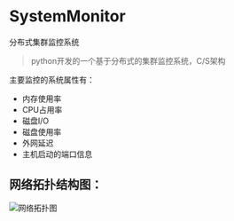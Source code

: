 # SystemMonitor
分布式集群监控系统
> python开发的一个基于分布式的集群监控系统，C/S架构

主要监控的系统属性有：
   - 内存使用率
   - CPU占用率
   - 磁盘I/O
   - 磁盘使用率
   - 外网延迟
   - 主机启动的端口信息
   
## 网络拓扑结构图：
![网络拓扑图](https://github.com/dreamer2018/SystemMonitor/blob/master/Document/%E7%BD%91%E7%BB%9C%E6%8B%93%E6%89%91%E6%9E%B6%E6%9E%84-1.0%E7%89%88.png)

